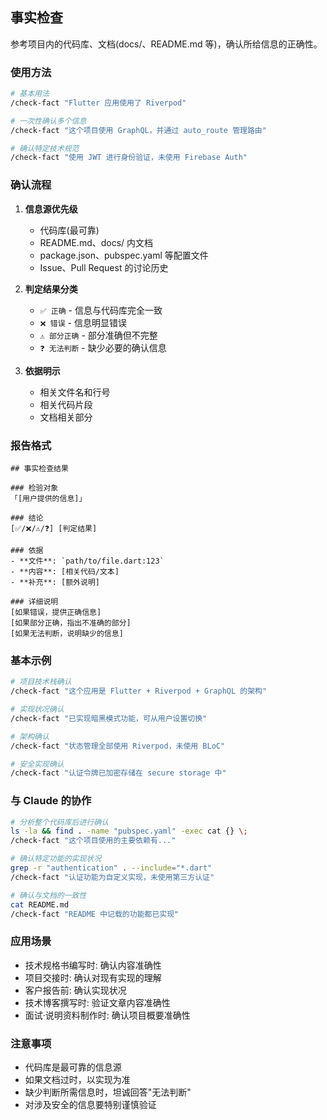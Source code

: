 ## 事实检查

参考项目内的代码库、文档(docs/、README.md 等)，确认所给信息的正确性。

### 使用方法

```bash
# 基本用法
/check-fact "Flutter 应用使用了 Riverpod"

# 一次性确认多个信息
/check-fact "这个项目使用 GraphQL，并通过 auto_route 管理路由"

# 确认特定技术规范
/check-fact "使用 JWT 进行身份验证，未使用 Firebase Auth"
```

### 确认流程

1. **信息源优先级**
   - 代码库(最可靠)
   - README.md、docs/ 内文档
   - package.json、pubspec.yaml 等配置文件
   - Issue、Pull Request 的讨论历史

2. **判定结果分类**
   - `✅ 正确` - 信息与代码库完全一致
   - `❌ 错误` - 信息明显错误
   - `⚠️ 部分正确` - 部分准确但不完整
   - `❓ 无法判断` - 缺少必要的确认信息

3. **依据明示**
   - 相关文件名和行号
   - 相关代码片段
   - 文档相关部分

### 报告格式

```
## 事实检查结果

### 检验对象
「[用户提供的信息]」

### 结论
[✅/❌/⚠️/❓] [判定结果]

### 依据
- **文件**: `path/to/file.dart:123`
- **内容**: [相关代码/文本]
- **补充**: [额外说明]

### 详细说明
[如果错误，提供正确信息]
[如果部分正确，指出不准确的部分]
[如果无法判断，说明缺少的信息]
```

### 基本示例

```bash
# 项目技术栈确认
/check-fact "这个应用是 Flutter + Riverpod + GraphQL 的架构"

# 实现状况确认
/check-fact "已实现暗黑模式功能，可从用户设置切换"

# 架构确认
/check-fact "状态管理全部使用 Riverpod，未使用 BLoC"

# 安全实现确认
/check-fact "认证令牌已加密存储在 secure storage 中"
```

### 与 Claude 的协作

```bash
# 分析整个代码库后进行确认
ls -la && find . -name "pubspec.yaml" -exec cat {} \;
/check-fact "这个项目使用的主要依赖有..."

# 确认特定功能的实现状况
grep -r "authentication" . --include="*.dart"
/check-fact "认证功能为自定义实现，未使用第三方认证"

# 确认与文档的一致性
cat README.md
/check-fact "README 中记载的功能都已实现"
```

### 应用场景

- 技术规格书编写时: 确认内容准确性
- 项目交接时: 确认对现有实现的理解
- 客户报告前: 确认实现状况
- 技术博客撰写时: 验证文章内容准确性
- 面试·说明资料制作时: 确认项目概要准确性

### 注意事项

- 代码库是最可靠的信息源
- 如果文档过时，以实现为准
- 缺少判断所需信息时，坦诚回答"无法判断"
- 对涉及安全的信息要特别谨慎验证
